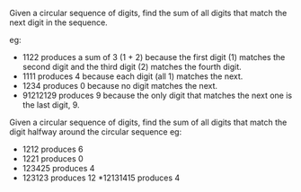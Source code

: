 Given a circular sequence of digits, find the sum of all digits that match the next digit in the sequence.

eg:
* 1122 produces a sum of 3 (1 + 2) because the first digit (1) matches the second digit and the third digit (2) matches the fourth digit.
* 1111 produces 4 because each digit (all 1) matches the next.
* 1234 produces 0 because no digit matches the next.
* 91212129 produces 9 because the only digit that matches the next one is the last digit, 9.


Given a circular sequence of digits, find the sum of all digits that match the digit halfway around the circular sequence
eg:
* 1212 produces 6
* 1221 produces 0
* 123425 produces 4
* 123123 produces 12
*12131415 produces 4
